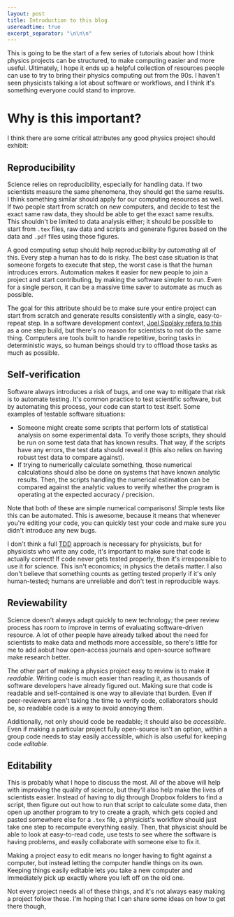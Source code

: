 ```yaml
---
layout: post
title: Introduction to this blog
usereadtime: true
excerpt_separator: "\n\n\n"
---
```


This is going to be the start of a few series of tutorials about how I think physics projects can be structured, 
to make computing easier and more useful. Ultimately, I hope it ends up a helpful collection of resources people 
can use to try to bring their physics computing out from the 90s. I haven't seen physicists talking a lot about 
software or workflows, and I think it's something everyone could stand to improve.


# Why is this important?
I think there are some critical attributes any good physics project should exhibit:
## Reproducibility
Science relies on reproducibility, especially for handling data. If two scientists measure the same phenomena, they 
should get the same results. I think something similar should apply for our computing resources as well. If two 
people start from scratch on new computers, and decide to test the exact same raw data, they should be able to get 
the exact same results. This shouldn't be limited to data analysis either; it should be possible to start from 
`.tex` files, raw data and scripts and generate figures based on the data and `.pdf` files using those figures. 

A good computing setup should help reproducibility by _automating_ all of this. Every step a human has to do is risky.
The best case situation is that someone forgets to execute that step, the worst case is that the human introduces 
errors. Automation makes it easier for new people to join a project and start contributing, by making the software 
simpler to run. Even for a single person, it can be a massive time saver to automate as much as possible.

The goal for this attribute should be to make sure your entire project can start from scratch and generate results 
consistently with a single, easy-to-repeat step. In a software development context, 
[Joel Spolsky refers to this](https://www.joelonsoftware.com/2000/08/09/the-joel-test-12-steps-to-better-code/)
as a one step build, but there's no reason for scientists to not do the same thing. Computers are tools built to handle 
repetitive, boring tasks in deterministic ways, so human beings should try to offload those tasks as much as possible.

## Self-verification
Software always introduces a risk of bugs, and one way to mitigate that risk is to automate testing. It's common
practice to test scientific software, but by automating this process, your code can start to test itself. Some examples 
of testable software situations:
* Someone might create some scripts that perform lots of statistical analysis on some experimental data. To verify
those scripts, they should be run on some test data that has known results. That way, if the scripts have any errors,
the test data should reveal it (this also relies on having robust test data to compare against).
* If trying to numerically calculate something, those numerical calculations should also be done on systems that have 
known analytic results. Then, the scripts handling the numerical estimation can be compared against the analytic values 
to verify whether the program is operating at the expected accuracy / precision.

Note that both of these are simple numerical comparisons! Simple tests like this can be automated. This is awesome, 
because it means that whenever you're editing your code, you can quickly test your code and make sure you didn't 
introduce any new bugs. 

I don't think a full [TDD](https://en.wikipedia.org/wiki/Test-driven_development) approach is necessary for physicists,
but for physicists who write any code, it's important to make sure that code is actually correct! If code never 
gets tested properly, then it's irresponsible to use it for science. This isn't economics; in physics the details matter.
I also don't believe that something counts as getting tested properly if it's only human-tested; humans are unreliable
and don't test in reproducible ways.

## Reviewability
Science doesn't always adapt quickly to new technology; the peer review process has room to improve in terms of 
evaluating software-driven resource. A lot of other people have already talked about the need for scientists to make
data and methods more accessible, so there's little for me to add aobut how open-access journals and open-source 
software make research better.

The other part of making a physics project easy to review is to make it _readable_. Writing code is much easier 
than reading it, as thousands of software developers have already figured out. Making sure that code is readable
and self-contained is one way to alleviate that burden. Even if peer-reviewers aren't taking the time to verify code, 
collaborators should be, so readable code is a way to avoid annoying them.  

Additionally, not only should code be readable; it should also be _accessible_. Even if making a particular project fully 
open-source isn't an option, within a group code needs to stay easily accessible, which is also useful for keeping code
_editable_.

## Editability

This is probably what I hope to discuss the most. All of the above will help with improving the quality of science,
but they'll also help make the lives of scientists easier. Instead of having to dig through Dropbox folders to find a 
script, then figure out out how to run that script to calculate some data, then open up another program to try to 
create a graph, which gets copied and pasted somewhere else for a `.tex` file, a physicist's workflow should just take
one step to recompute everything easily. Then, that physicist should be able to look at easy-to-read code, use tests
to see where the software is having problems, and easily collaborate with someone else to fix it.

Making a project easy to edit means no longer having to fight against a computer, but instead letting the computer handle
things on its own. Keeping things easily editable lets you take a new computer and immediately pick up exactly where 
you left off on the old one.

Not every project needs all of these things, and it's not always easy making a project follow these. I'm hoping that 
I can share some ideas on how to get there though,  